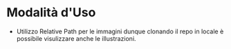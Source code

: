 # Modalità d'Uso
- Utilizzo Relative Path per le immagini dunque clonando il repo in locale è possibile visulizzare anche le illustrazioni.

